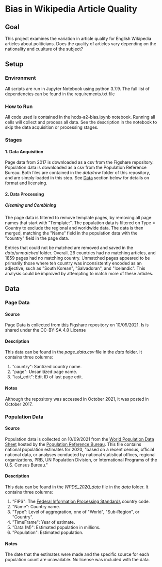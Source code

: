 # Bias in Wikipedia Article Quality

## Goal
This project examines the variation in article quality for English Wikipedia articles about politicians. Does the quality of articles vary depending on the nationality and cuulture of the subject?

## Setup

### Environment
All scripts are run in Jupyter Notebook using python 3.7.9. The full list of dependencies can be found in the requirements.txt file

### How to Run
All code used is contained in the hcds-a2-bias.ipynb notebook. Running all cells will collect and process all data. See the description in the notebook to skip the data acquisition or processing stages.

### Stages

#### 1. Data Acquisition
Page data from 2017 is downloaded as a csv from the Figshare repository. Population data is downloaded as a csv from the Population Reference Bureau. Both files are contained in the *data/raw* folder of this repository, and are simply loaded in this step. See [Data](#data) section below for details on format and licensing.

#### 2. Data Processing

##### Cleaning and Combining
The page data is filtered to remove template pages, by removing all page names that start with "Template:". The population data is filtered on Type = Country to exclude the regional and worldwide data. The data is then merged, matching the "Name" field in the population data with the "country" field in the page data.

Entries that could not be matched are removed and saved in the *data/unmatched* folder. Overall, 26 countries had no matching articles, and 1859 pages had no matching country. Unmatched pages appeared to be primarily those where teh country was inconsistently encoded as an adjective, such as "South Korean", "Salvadoran", and "Icelandic". This analysis could be improved by attempting to match more of these articles.


## Data

### Page Data

#### Source
Page Data is collected from [this](https://figshare.com/articles/dataset/Untitled_Item/5513449) Figshare repository on 10/09/2021. Is is shared under the CC-BY-SA 4.0 License

#### Description
This data can be found in the *page_data.csv* file in the *data* folder. It contains three columns:
1. "country": Santized country name.
1. "page": Unsanitized page name.
1. "last_edit": Edit ID of last page edit.

#### Notes
Although the repository was accessed in October 2021, it was posted in October 2017.

### Population Data

#### Source
Population data is collected on 10/09/2021 from the [World Population Data Sheet](https://www.prb.org/international/indicator/population/table/) hosted by the [Population Reference Bureau](https://www.prb.org/). This file contains national population estimates for 2020, "based on a recent census, official national data, or analyses conducted by national statistical offices, regional organizations, PRB, UN Population Division, or International Programs of the U.S. Census Bureau."

#### Description
This data can be found in the *WPDS_2020_data* file in the *data* folder. It contains three columns:
1. "FIPS": The [Federal Information Processing Standards](https://www.nist.gov/standardsgov/compliance-faqs-federal-information-processing-standards-fips) country code.
1. "Name": Country name.
1. "Type": Level of aggregration, one of "World", "Sub-Region", or "Country".
1. "TimeFrame": Year of estimate.
1. "Data (M)": Estimated population in millions.
1. "Population": Estimated population.

#### Notes
The date that the estimates were made and the specific source for each population count are unavailable. No license was included with the data.


